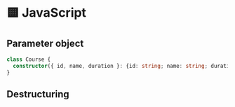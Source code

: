 # 🟨 JavaScript

## Parameter object

```ts
class Course {
  constructor({ id, name, duration }: {id: string; name: string; duration: string}){}
}
```

## Destructuring
